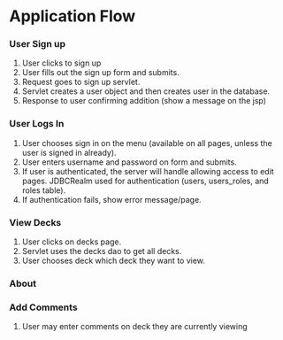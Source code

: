 # Application Flow


### User Sign up

1. User clicks to sign up
1. User fills out the sign up form and submits.
1. Request goes to sign up servlet.
1. Servlet creates a user object and then creates user in the database.
1. Response to user confirming addition (show a message on the jsp)

### User Logs In

1. User chooses sign in on the menu (available on all pages, unless the user
is signed in already).
1. User enters username and password on form and submits.
1. If user is authenticated, the server will handle allowing access to edit
pages.  JDBCRealm used for authentication (users, users_roles, and roles table).
1. If authentication fails, show error message/page.

### View Decks

1. User clicks on decks page.
1. Servlet uses the decks dao to get all decks.
1. User chooses deck which deck they want to view.

### About



### Add Comments
1. User may enter comments on deck they are currently viewing
